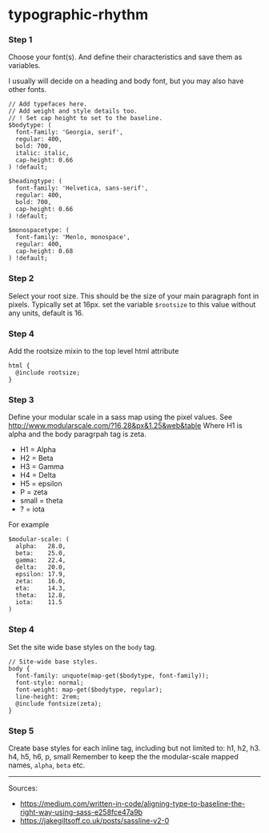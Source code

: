 # typographic-rhythm

### Step 1

Choose your font(s). And define their characteristics and save them as variables.

I usually will decide on a heading and body font, but you may also have other fonts.

```
// Add typefaces here.
// Add weight and style details too.
// ! Set cap height to set to the baseline.
$bodytype: (
  font-family: 'Georgia, serif',
  regular: 400,
  bold: 700,
  italic: italic,
  cap-height: 0.66
) !default;

$headingtype: (
  font-family: 'Helvetica, sans-serif',
  regular: 400,
  bold: 700,
  cap-height: 0.66
) !default;

$monospacetype: (
  font-family: 'Menlo, monospace',
  regular: 400,
  cap-height: 0.68
) !default;
```

### Step 2

Select your root size. This should be the size of your main paragraph font in pixels. Typically set at 16px.
set the variable `$rootsize` to this value without any units, default is 16.

### Step 4
Add the rootsize mixin to the top level html attribute
```
html {
  @include rootsize;
}
```

### Step 3

Define your modular scale in a sass map using the pixel values. See http://www.modularscale.com/?16,28&px&1.25&web&table
Where H1 is alpha and the body paragrpah tag is zeta.
- H1 = Alpha
- H2 = Beta
- H3 = Gamma
- H4 = Delta
- H5 = epsilon
- P = zeta
- small = theta
- ? = iota

For example

```
$modular-scale: (
  alpha:   28.0,
  beta:    25.0,
  gamma:   22.4,
  delta:   20.0,
  epsilon: 17.9,
  zeta:    16.0,
  eta:     14.3,
  theta:   12.8,
  iota:    11.5
)
```
### Step 4

Set the site wide base styles on the `body` tag.
```
// Site-wide base styles.
body {
  font-family: unquote(map-get($bodytype, font-family));
  font-style: normal;
  font-weight: map-get($bodytype, regular);
  line-height: 2rem;
  @include fontsize(zeta);
}
```

### Step 5

Create base styles for each inline tag, including but not limited to: h1, h2, h3. h4, h5, h6, p, small
Remember to keep the the modular-scale mapped names, `alpha`, `beta` etc.

- - -

Sources:
- https://medium.com/written-in-code/aligning-type-to-baseline-the-right-way-using-sass-e258fce47a9b
- https://jakegiltsoff.co.uk/posts/sassline-v2-0
